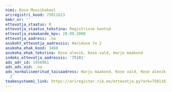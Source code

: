 ```yaml
---
nimi: Kose Muusikakool
ariregistri_kood: 75011613
kmkr_nr: ''
ettevotja_staatus: R
ettevotja_staatus_tekstina: Registrisse kantud
ettevotja_esmakande_kpv: 28.09.2000
ettevotja_aadress: .na
asukoht_ettevotja_aadressis: Hariduse tn 2
asukoha_ehak_kood: 3460
asukoha_ehak_tekstina: Kose alevik, Kose vald, Harju maakond
indeks_ettevotja_aadressis: '75101'
ads_adr_id: 1956961
ads_ads_oid: .na
ads_normaliseeritud_taisaadress: Harju maakond, Kose vald, Kose alevik, Hariduse tn
  2
teabesysteemi_link: https://ariregister.rik.ee/ettevotja.py?ark=75011613&ref=rekvisiidid
---
```

